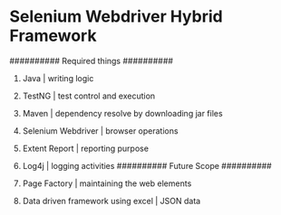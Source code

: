 # Selenium Webdriver Hybrid Framework

########## Required things ##########
1.  Java 				| writing logic
2.  TestNG				| test control and execution
3.  Maven 				| dependency resolve by downloading jar files
4.  Selenium Webdriver	| browser operations
5.  Extent Report		| reporting purpose
6.  Log4j				| logging activities
########## Future Scope ##########


1.  Page Factory		| maintaining the web elements
2.  Data driven framework using excel | JSON data
